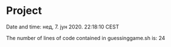 # Project
 
Date and time: 
нед,  7. јун 2020.  22:18:10 CEST

The number of lines of code contained in guessinggame.sh is: 
24
